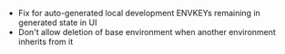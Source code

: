 - Fix for auto-generated local development ENVKEYs remaining in generated state in UI
- Don't allow deletion of base environment when another environment inherits from it
